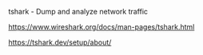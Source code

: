 
tshark - Dump and analyze network traffic

https://www.wireshark.org/docs/man-pages/tshark.html

https://tshark.dev/setup/about/
